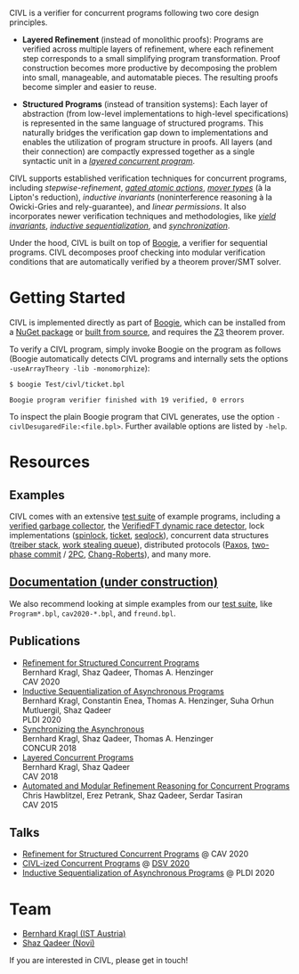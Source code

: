 CIVL is a verifier for concurrent programs following two core design principles.

* **Layered Refinement** (instead of monolithic proofs): Programs are verified
  across multiple layers of refinement, where each refinement step corresponds
  to a small simplifying program transformation. Proof construction becomes more
  productive by decomposing the problem into small, manageable, and automatable
  pieces. The resulting proofs become simpler and easier to reuse.

* **Structured Programs** (instead of transition systems): Each layer of
  abstraction (from low-level implementations to high-level specifications) is
  represented in the same language of structured programs. This naturally
  bridges the verification gap down to implementations and enables the
  utilization of program structure in proofs. All layers (and their connection)
  are compactly expressed together as a single syntactic unit in a
  *[layered concurrent program](https://doi.org/10.1007/978-3-319-96145-3_5)*.

CIVL supports established verification techniques for
concurrent programs, including
*stepwise-refinement*,
*[gated atomic actions](https://doi.org/10.1145/1480881.1480885)*,
*[mover types](https://doi.org/10.1145/781131.781169)* (à la Lipton's reduction),
*inductive invariants* (noninterference reasoning à la Owicki-Gries and rely-guarantee),
and *linear permissions*.
It also incorporates newer
verification techniques and methodologies, like
*[yield invariants](https://doi.org/10.1007/978-3-030-53288-8_14)*,
*[inductive sequentialization](https://doi.org/10.1145/3385412.3385980)*,
and *[synchronization](https://dx.doi.org/10.4230/LIPIcs.CONCUR.2018.21)*.

Under the hood, CIVL is built on top of
[Boogie](https://github.com/boogie-org/boogie), a verifier for sequential
programs. CIVL decomposes proof checking into modular verification conditions
that are automatically verified by a theorem prover/SMT solver.

# Getting Started

CIVL is implemented directly as part of [Boogie](https://github.com/boogie-org/boogie),
which can be installed from a [NuGet package](https://www.nuget.org/packages/Boogie) or
[built from source](https://github.com/boogie-org/boogie#building), and requires the
[Z3](https://github.com/Z3Prover/z3) theorem prover.

To verify a CIVL program, simply invoke Boogie on the program as follows
(Boogie automatically detects CIVL programs and internally sets the options
`-useArrayTheory -lib -monomorphize`):

```
$ boogie Test/civl/ticket.bpl

Boogie program verifier finished with 19 verified, 0 errors
```

To inspect the plain Boogie program that CIVL generates, use the option `-civlDesugaredFile:<file.bpl>`.
Further available options are listed by `-help`.

# Resources

## Examples

CIVL comes with an extensive [test suite](https://github.com/boogie-org/boogie/tree/master/Test/civl)
of example programs, including
a [verified garbage collector](https://github.com/boogie-org/boogie/blob/master/Test/civl/GC.bpl),
the [VerifiedFT dynamic race detector](https://github.com/boogie-org/boogie/blob/master/Test/civl/verified-ft.bpl),
lock implementations
([spinlock](https://github.com/boogie-org/boogie/blob/master/Test/civl/lock-introduced.bpl),
[ticket](https://github.com/boogie-org/boogie/blob/master/Test/civl/ticket.bpl),
[seqlock](https://github.com/boogie-org/boogie/blob/master/Test/civl/seqlock.bpl)),
concurrent data structures
([treiber stack](https://github.com/boogie-org/boogie/blob/master/Test/civl/treiber-stack.bpl),
[work stealing queue](https://github.com/boogie-org/boogie/blob/master/Test/civl/wsq.bpl)),
distributed protocols
([Paxos](https://github.com/boogie-org/boogie/tree/master/Test/civl/inductive-sequentialization/paxos),
[two-phase commit](https://github.com/boogie-org/boogie/blob/master/Test/civl/inductive-sequentialization/2PC.bpl) /
[2PC](https://github.com/boogie-org/boogie/blob/master/Test/civl/async/2pc.bpl),
[Chang-Roberts](https://github.com/boogie-org/boogie/blob/master/Test/civl/inductive-sequentialization/ChangRoberts.bpl)),
and many more.

## [Documentation (under construction)](doc)

We also recommend looking at simple
examples from our [test suite](https://github.com/boogie-org/boogie/tree/master/Test/civl),
like `Program*.bpl`, `cav2020-*.bpl`, and `freund.bpl`.

## Publications

* [Refinement for Structured Concurrent Programs](https://bkragl.github.io/papers/cav2020.pdf)\
  Bernhard Kragl, Shaz Qadeer, Thomas A. Henzinger\
  CAV 2020
* [Inductive Sequentialization of Asynchronous Programs](https://bkragl.github.io/papers/pldi2020.pdf)\
  Bernhard Kragl, Constantin Enea, Thomas A. Henzinger, Suha Orhun Mutluergil, Shaz Qadeer\
  PLDI 2020
* [Synchronizing the Asynchronous](https://bkragl.github.io/papers/concur2018.pdf)\
  Bernhard Kragl, Shaz Qadeer, Thomas A. Henzinger\
  CONCUR 2018
* [Layered Concurrent Programs](https://bkragl.github.io/papers/cav2018.pdf)\
  Bernhard Kragl, Shaz Qadeer\
  CAV 2018
* [Automated and Modular Refinement Reasoning for Concurrent Programs](https://www.microsoft.com/en-us/research/publication/automated-and-modular-refinement-reasoning-for-concurrent-programs/)\
  Chris Hawblitzel, Erez Petrank, Shaz Qadeer, Serdar Tasiran\
  CAV 2015

## Talks

* [Refinement for Structured Concurrent Programs](https://youtu.be/anKt3qjo5as?t=1306) @ CAV 2020
* [CIVL-ized Concurrent Programs](https://youtu.be/f8Cjpt-rzxE?t=2081) @ [DSV 2020](https://smackers.github.io/democratizing-software-verification-workshop-2020/)
* [Inductive Sequentialization of Asynchronous Programs](https://www.youtube.com/watch?v=hShxxspWeb8) @ PLDI 2020

# Team

* [Bernhard Kragl (IST Austria)](https://bkragl.github.io)
* [Shaz Qadeer (Novi)](https://scholar.google.com/citations?user=EqIVfYcAAAAJ&hl=en)

If you are interested in CIVL, please get in touch!
